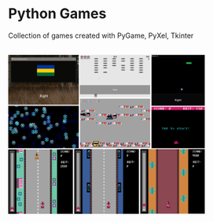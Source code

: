 # Python Games <br />
Collection of games created with PyGame, PyXel, Tkinter <br /><br />

<img src="/games.jpg" width="400">
